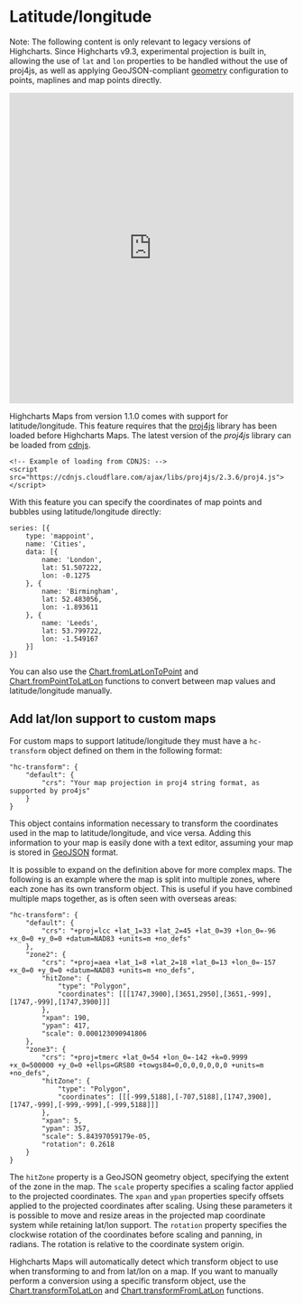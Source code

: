 Latitude/longitude
===

Note: The following content is only relevant to legacy versions of Highcharts. Since Highcharts v9.3, experimental projection is built in, allowing the use of `lat` and `lon` properties to be handled without the use of proj4js, as well as applying GeoJSON-compliant [geometry](https://api.highcharts.com/highmaps/series.data.geometry) configuration to points, maplines and map points directly.

<iframe style="width: 100%; height: 550px; border: 0;" src="https://www.highcharts.com/samples/embed/maps/demo/latlon-advanced" allow="fullscreen"></iframe>

Highcharts Maps from version 1.1.0 comes with support for latitude/longitude. This feature requires that the [proj4js](http://proj4js.org) library has been loaded before Highcharts Maps. The latest version of the _proj4js_ library can be loaded from [cdnjs](https://cdnjs.com/libraries/proj4js).

    <!-- Example of loading from CDNJS: -->
    <script src="https://cdnjs.cloudflare.com/ajax/libs/proj4js/2.3.6/proj4.js"></script>

With this feature you can specify the coordinates of map points and bubbles using latitude/longitude directly:


    series: [{
    	type: 'mappoint',
    	name: 'Cities',
    	data: [{
    	    name: 'London',
    	    lat: 51.507222,
    	    lon: -0.1275
    	}, {
    	    name: 'Birmingham',
    	    lat: 52.483056,
    	    lon: -1.893611
    	}, {
    	    name: 'Leeds',
    	    lat: 53.799722,
    	    lon: -1.549167
    	}]
    }]

You can also use the [Chart.fromLatLonToPoint](https://api.highcharts.com/class-reference/Highcharts.Chart#fromLatLonToPoint) and [Chart.fromPointToLatLon](https://api.highcharts.com/class-reference/Highcharts.Chart#fromPointToLatLon) functions to convert between map values and latitude/longitude manually.

Add lat/lon support to custom maps
----------------------------------

For custom maps to support latitude/longitude they must have a `hc-transform` object defined on them in the following format:


    "hc-transform": {
    	"default": {
    		"crs": "Your map projection in proj4 string format, as supported by pro4js"
    	}
    }

This object contains information necessary to transform the coordinates used in the map to latitude/longitude, and vice versa. Adding this information to your map is easily done with a text editor, assuming your map is stored in [GeoJSON](https://highcharts.com/docs/maps/custom-geojson-maps) format.

It is possible to expand on the definition above for more complex maps. The following is an example where the map is split into multiple zones, where each zone has its own transform object. This is useful if you have combined multiple maps together, as is often seen with overseas areas:


    "hc-transform": {
    	"default": {
    		"crs": "+proj=lcc +lat_1=33 +lat_2=45 +lat_0=39 +lon_0=-96 +x_0=0 +y_0=0 +datum=NAD83 +units=m +no_defs"
    	},
    	"zone2": {
    		"crs": "+proj=aea +lat_1=8 +lat_2=18 +lat_0=13 +lon_0=-157 +x_0=0 +y_0=0 +datum=NAD83 +units=m +no_defs",
    		"hitZone": {
    			"type": "Polygon",
    			"coordinates": [[[1747,3900],[3651,2950],[3651,-999],[1747,-999],[1747,3900]]]
    		},
    		"xpan": 190,
    		"ypan": 417,
    		"scale": 0.000123090941806
    	},
    	"zone3": {
    		"crs": "+proj=tmerc +lat_0=54 +lon_0=-142 +k=0.9999 +x_0=500000 +y_0=0 +ellps=GRS80 +towgs84=0,0,0,0,0,0,0 +units=m +no_defs",
    		"hitZone": {
    			"type": "Polygon",
    			"coordinates": [[[-999,5188],[-707,5188],[1747,3900],[1747,-999],[-999,-999],[-999,5188]]]
    		},
    		"xpan": 5,
    		"ypan": 357,
    		"scale": 5.84397059179e-05,
    		"rotation": 0.2618
    	}
    }

The `hitZone` property is a GeoJSON geometry object, specifying the extent of the zone in the map. The `scale` property specifies a scaling factor applied to the projected coordinates. The `xpan` and `ypan` properties specify offsets applied to the projected coordinates after scaling. Using these parameters it is possible to move and resize areas in the projected map coordinate system while retaining lat/lon support. The `rotation` property specifies the clockwise rotation of the coordinates before scaling and panning, in radians. The rotation is relative to the coordinate system origin.

Highcharts Maps will automatically detect which transform object to use when transforming to and from lat/lon on a map. If you want to manually perform a conversion using a specific transform object, use the [Chart.transformToLatLon](https://api.highcharts.com/class-reference/Highcharts.Chart#transformToLatLon) and [Chart.transformFromLatLon](https://api.highcharts.com/class-reference/Highcharts.Chart#transformFromLatLon) functions.
